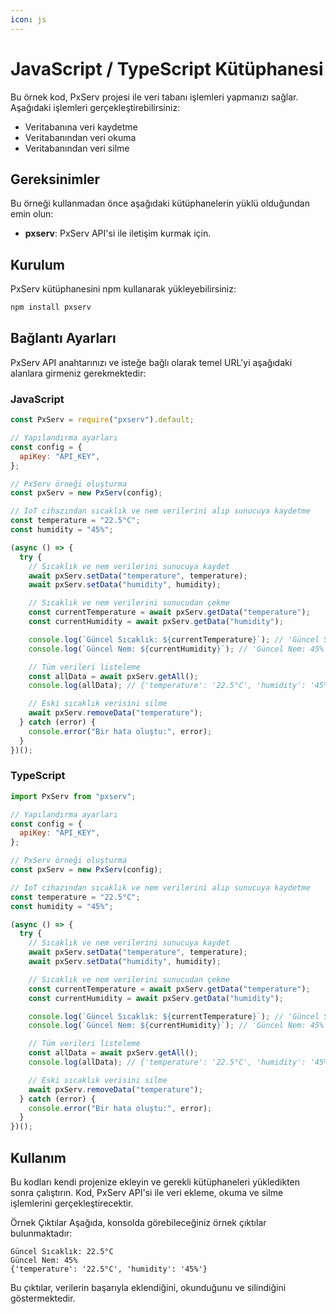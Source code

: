 ```yaml
---
icon: js
---
```


# JavaScript / TypeScript Kütüphanesi

Bu örnek kod, PxServ projesi ile veri tabanı işlemleri yapmanızı sağlar. Aşağıdaki işlemleri gerçekleştirebilirsiniz:

* Veritabanına veri kaydetme
* Veritabanından veri okuma
* Veritabanından veri silme

## Gereksinimler

Bu örneği kullanmadan önce aşağıdaki kütüphanelerin yüklü olduğundan emin olun:

* **pxserv**: PxServ API'si ile iletişim kurmak için.

## Kurulum

PxServ kütüphanesini npm kullanarak yükleyebilirsiniz:

```sh
npm install pxserv
```

## Bağlantı Ayarları

PxServ API anahtarınızı ve isteğe bağlı olarak temel URL'yi aşağıdaki alanlara girmeniz gerekmektedir:

### JavaScript

```javascript
const PxServ = require("pxserv").default;

// Yapılandırma ayarları
const config = {
  apiKey: "API_KEY",
};

// PxServ örneği oluşturma
const pxServ = new PxServ(config);

// IoT cihazından sıcaklık ve nem verilerini alıp sunucuya kaydetme
const temperature = "22.5°C";
const humidity = "45%";

(async () => {
  try {
    // Sıcaklık ve nem verilerini sunucuya kaydet
    await pxServ.setData("temperature", temperature);
    await pxServ.setData("humidity", humidity);

    // Sıcaklık ve nem verilerini sunucudan çekme
    const currentTemperature = await pxServ.getData("temperature");
    const currentHumidity = await pxServ.getData("humidity");

    console.log(`Güncel Sıcaklık: ${currentTemperature}`); // 'Güncel Sıcaklık: 22.5°C'
    console.log(`Güncel Nem: ${currentHumidity}`); // 'Güncel Nem: 45%'

    // Tüm verileri listeleme
    const allData = await pxServ.getAll();
    console.log(allData); // {'temperature': '22.5°C', 'humidity': '45%'}

    // Eski sıcaklık verisini silme
    await pxServ.removeData("temperature");
  } catch (error) {
    console.error("Bir hata oluştu:", error);
  }
})();

```

### TypeScript

```javascript
import PxServ from "pxserv";

// Yapılandırma ayarları
const config = {
  apiKey: "API_KEY",
};

// PxServ örneği oluşturma
const pxServ = new PxServ(config);

// IoT cihazından sıcaklık ve nem verilerini alıp sunucuya kaydetme
const temperature = "22.5°C";
const humidity = "45%";

(async () => {
  try {
    // Sıcaklık ve nem verilerini sunucuya kaydet
    await pxServ.setData("temperature", temperature);
    await pxServ.setData("humidity", humidity);

    // Sıcaklık ve nem verilerini sunucudan çekme
    const currentTemperature = await pxServ.getData("temperature");
    const currentHumidity = await pxServ.getData("humidity");

    console.log(`Güncel Sıcaklık: ${currentTemperature}`); // 'Güncel Sıcaklık: 22.5°C'
    console.log(`Güncel Nem: ${currentHumidity}`); // 'Güncel Nem: 45%'

    // Tüm verileri listeleme
    const allData = await pxServ.getAll();
    console.log(allData); // {'temperature': '22.5°C', 'humidity': '45%'}

    // Eski sıcaklık verisini silme
    await pxServ.removeData("temperature");
  } catch (error) {
    console.error("Bir hata oluştu:", error);
  }
})();

```

## Kullanım

Bu kodları kendi projenize ekleyin ve gerekli kütüphaneleri yükledikten sonra çalıştırın. Kod, PxServ API'si ile veri ekleme, okuma ve silme işlemlerini gerçekleştirecektir.

Örnek Çıktılar Aşağıda, konsolda görebileceğiniz örnek çıktılar bulunmaktadır:

```
Güncel Sıcaklık: 22.5°C
Güncel Nem: 45%
{'temperature': '22.5°C', 'humidity': '45%'}
```

Bu çıktılar, verilerin başarıyla eklendiğini, okunduğunu ve silindiğini göstermektedir.
